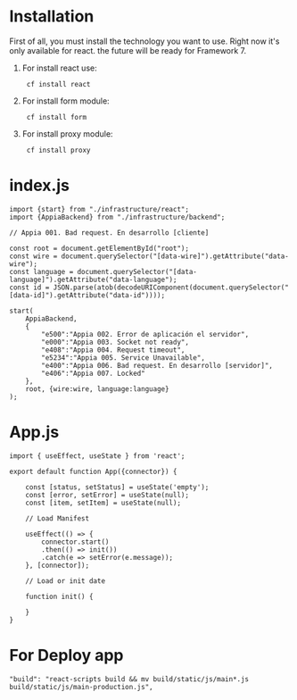 
# Installation

First of all, you must install the technology you want to use. Right now it's only available for react.
the future will be ready for Framework 7.

1. For install react use:

        cf install react

2. For install form module:

        cf install form

3. For install proxy module:

        cf install proxy

# index.js

    import {start} from "./infrastructure/react";
    import {AppiaBackend} from "./infrastructure/backend";

    // Appia 001. Bad request. En desarrollo [cliente]

    const root = document.getElementById("root");
    const wire = document.querySelector("[data-wire]").getAttribute("data-wire");
    const language = document.querySelector("[data-language]").getAttribute("data-language");
    const id = JSON.parse(atob(decodeURIComponent(document.querySelector("[data-id]").getAttribute("data-id"))));

    start(
        AppiaBackend,
        {
            "e500":"Appia 002. Error de aplicación el servidor",
            "e000":"Appia 003. Socket not ready",
            "e408":"Appia 004. Request timeout",
            "e5234":"Appia 005. Service Unavailable",
            "e400":"Appia 006. Bad request. En desarrollo [servidor]",
            "e406":"Appia 007. Locked"
        },
        root, {wire:wire, language:language}
    );

# App.js

    import { useEffect, useState } from 'react';

    export default function App({connector}) {

        const [status, setStatus] = useState('empty');
        const [error, setError] = useState(null);
        const [item, setItem] = useState(null);

        // Load Manifest

        useEffect(() => {
            connector.start()
            .then(() => init())
            .catch(e => setError(e.message));
        }, [connector]);

        // Load or init date

        function init() {

        }
    } 

# For Deploy app

    "build": "react-scripts build && mv build/static/js/main*.js build/static/js/main-production.js",
